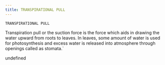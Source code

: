 ```yaml
---
title: TRANSPIRATIONAL PULL
---
```

`TRANSPIRATIONAL PULL`

Transpiration pull or the suction force is the force which aids in drawing the water upward from roots to leaves. In leaves, some amount of water is used for photosynthesis and excess water is released into atmosphere through openings called as stomata.`

undefined